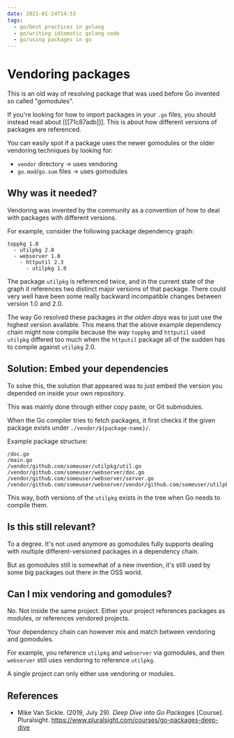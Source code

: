 ```yaml
---
date: 2021-01-24T14:53
tags: 
  - go/best practices in golang
  - go/writing idiomatic golang code
  - go/using packages in go
---
```


# Vendoring packages

This is an old way of resolving package that was used before Go invented so
called "gomodules".

If you're looking for how to import packages in your `.go` files, you should
instead read about [[[71c87adb]]]. This is about how different
versions of packages are referenced.

You can easily spot if a package uses the newer gomodules or the older vendoring
techniques by looking for:

- `vendor` directory &rarr; uses vendoring
- `go.mod`/`go.sum` files &rarr; uses gomodules

## Why was it needed?

Vendoring was invented by the community as a convention of how to deal with
packages with different versions.

For example, consider the following package dependency graph:

```
toppkg 1.0
  - utilpkg 2.0
  - webserver 1.0
    - httputil 2.3
      - utilpkg 1.0
```

The package `utilpkg` is referenced twice, and in the current state of the graph
it references two distinct major versions of that package. There could very well
have been some really backward incompatible changes between version 1.0 and 2.0.

The way Go resolved these packages *in the olden days* was to just use the
highest version available. This means that the above example dependency chain
might now compile because the way `toppkg` and `httputil` used `utilpkg` differed
too much when the `httputil` package all of the sudden has to compile against
`utilpkg` 2.0.

## Solution: Embed your dependencies

To solve this, the solution that appeared was to just embed the version you
depended on inside your own repository.

This was mainly done through either copy paste, or Git submodules.

When the Go compiler tries to fetch packages, it first checks if the given
package exists under `./vendor/${package-name}/`.

Example package structure:

```
/doc.go
/main.go
/vendor/github.com/someuser/utilpkg/util.go
/vendor/github.com/someuser/webserver/doc.go
/vendor/github.com/someuser/webserver/server.go
/vendor/github.com/someuser/webserver/vendor/github.com/someuser/utilpkg/util.go
```

This way, both versions of the `utilpkg` exists in the tree when Go needs to
compile them.

## Is this still relevant?

To a degree. It's not used anymore as gomodules fully supports dealing with
multiple different-versioned packages in a dependency chain.

But as gomodules still is somewhat of a new invention, it's still used by some
big packages out there in the OSS world.

## Can I mix vendoring and gomodules?

No. Not inside the same project. Either your project references packages as
modules, or references vendored projects.

Your dependency chain can however mix and match between vendoring and gomodules.

For example, you reference `utilpkg` and `webserver` via gomodules, and then
`webserver` still uses vendoring to reference `utilpkg`.

A single project can only either use vendoring or modules.

## References

- Mike Van Sickle. (2019, July 29). *Deep Dive into Go Packages* [Course].
  Pluralsight. <https://www.pluralsight.com/courses/go-packages-deep-dive>
